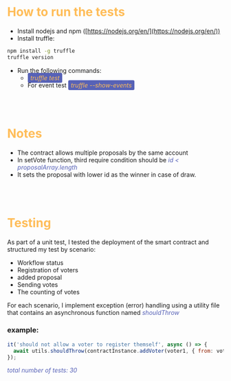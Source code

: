 # <span style="color: #FFBD59">**How to run the tests**</span>

- Install nodejs and npm ([https://nodejs.org/en/](https://nodejs.org/en/))
- Install truffle:

```Bash
npm install -g truffle
truffle version
```

- Run the following commands:
  - <i>truffle test</i>
  - For event test <i>truffle --show-events</i>

<br/><br/>

# **Notes**

- The contract allows multiple proposals by the same account
- In setVote function, third require condition should be _id < proposalArray.length_
- It sets the proposal with lower id as the winner in case of draw.

<br/><br/>

# **Testing**

As part of a unit test, I tested the deployment of the smart contract and structured my test by scenario:

- Workflow status
- Registration of voters
- added proposal
- Sending votes
- The counting of votes

For each scenario, I implement exception (error) handling using a utility file that contains an asynchronous function named _shouldThrow_

### example:

```javascript
it('should not allow a voter to register themself', async () => {
  await utils.shouldThrow(contractInstance.addVoter(voter1, { from: voter1 }));
});
```

_total number of tests: 30_

<style>H1{color:#FFBD59;}</style>
<style>H2{color:#FFBD59;}</style>
<style>em{color:#5762B7;}</style>
<style>i{color:#FFBD59; background-color:#5762B7; padding: .2rem .4rem; border-radius: .2rem;}</style>
